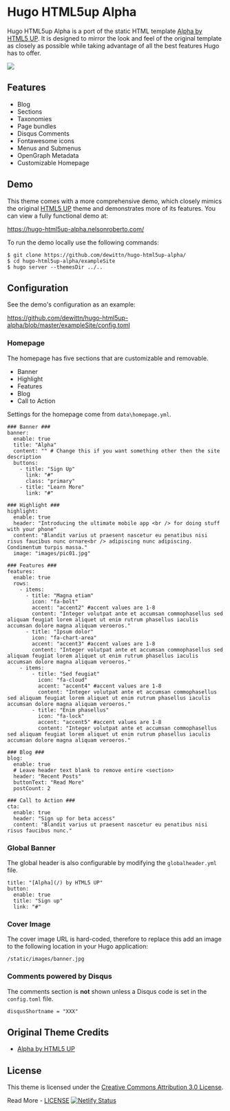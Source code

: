 # Hugo HTML5up Alpha

Hugo HTML5up Alpha is a port of the static HTML template [Alpha by HTML5 UP](https://html5up.net/alpha). It is designed to mirror the look and feel of the original template as closely as possible while taking advantage of all the best features Hugo has to offer.

![](https://github.com/dewittn/hugo-html5up-alpha/blob/master/images/screenshot.png)

## Features

- Blog
- Sections
- Taxonomies
- Page bundles
- Disqus Comments
- Fontawesome icons
- Menus and Submenus
- OpenGraph Metadata
- Customizable Homepage

## Demo

This theme comes with a more comprehensive demo, which closely mimics the original [HTML5 UP](https://html5up.net/alpha) theme and demonstrates more of its features. You can view a fully functional demo at:

https://hugo-html5up-alpha.nelsonroberto.com/

To run the demo locally use the following commands:

```
$ git clone https://github.com/dewittn/hugo-html5up-alpha/
$ cd hugo-html5up-alpha/exampleSite
$ hugo server --themesDir ../..
```


## Configuration

See the demo's configuration as an example:

https://github.com/dewittn/hugo-html5up-alpha/blob/master/exampleSite/config.toml

### Homepage
The homepage has five sections that are customizable and removable.

- Banner
- Highlight
- Features
- Blog
- Call to Action

Settings for the homepage come from `data\homepage.yml`.

```
### Banner ###
banner:
  enable: true
  title: "Alpha"
  content: "" # Change this if you want something other then the site description
  buttons:
    - title: "Sign Up"
      link: "#"
      class: "primary"
    - title: "Learn More"
      link: "#"

### Highlight ###
highlight:
  enable: true
  header: "Introducing the ultimate mobile app <br /> for doing stuff with your phone"
  content: "Blandit varius ut praesent nascetur eu penatibus nisi risus faucibus nunc ornare<br /> adipiscing nunc adipiscing. Condimentum turpis massa."
  image: "images/pic01.jpg"

### Features ###
features:
  enable: true
  rows:
    - items:
      - title: "Magna etiam"
        icon: "fa-bolt"
        accent: "accent2" #accent values are 1-8
        content: "Integer volutpat ante et accumsan commophasellus sed aliquam feugiat lorem aliquet ut enim rutrum phasellus iaculis accumsan dolore magna aliquam veroeros."
      - title: "Ipsum dolor"
        icon: "fa-chart-area"
        accent: "accent3" #accent values are 1-8
        content: "Integer volutpat ante et accumsan commophasellus sed aliquam feugiat lorem aliquet ut enim rutrum phasellus iaculis accumsan dolore magna aliquam veroeros."
    - items:
        - title: "Sed feugiat"
          icon: "fa-cloud"
          accent: "accent4" #accent values are 1-8
          content: "Integer volutpat ante et accumsan commophasellus sed aliquam feugiat lorem aliquet ut enim rutrum phasellus iaculis accumsan dolore magna aliquam veroeros."
        - title: "Enim phasellus"
          icon: "fa-lock"
          accent: "accent5" #accent values are 1-8
          content: "Integer volutpat ante et accumsan commophasellus sed aliquam feugiat lorem aliquet ut enim rutrum phasellus iaculis accumsan dolore magna aliquam veroeros."

### Blog ###
blog:
  enable: true
  # Leave header text blank to remove entire <section>
  header: "Recent Posts"
  buttonText: "Read More"
  postCount: 2

### Call to Action ###
cta:
  enable: true
  header: "Sign up for beta access"
  content: "Blandit varius ut praesent nascetur eu penatibus nisi risus faucibus nunc."
```

### Global Banner
The global header is also configurable by modifying the `globalheader.yml` file.

```
title: "[Alpha](/) by HTML5 UP"
button:
  enable: true
  title: "Sign up"
  link: "#"
```

### Cover Image

The cover image URL is hard-coded, therefore to replace this add an image to the following location in your Hugo application:

```
/static/images/banner.jpg
```

### Comments powered by Disqus

The comments section is **not** shown unless a Disqus code is set in the `config.toml` file.

```
disqusShortname = "XXX"
```

## Original Theme Credits

- [Alpha by HTML5 UP](https://html5up.net/alpha)

## License

This theme is licensed under the [Creative Commons Attribution 3.0 License](https://creativecommons.org/licenses/by/3.0/).

Read More - [LICENSE](LICENSE)
[![Netlify Status](https://api.netlify.com/api/v1/badges/9628c69f-82c6-4d39-885d-94b69cc60676/deploy-status)](https://app.netlify.com/sites/gotronics/deploys)